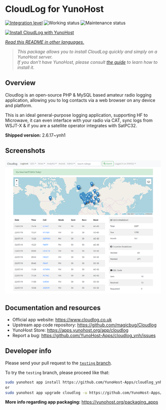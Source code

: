<!--
N.B.: This README was automatically generated by <https://github.com/YunoHost/apps/tree/master/tools/readme_generator>
It shall NOT be edited by hand.
-->

# CloudLog for YunoHost

[![Integration level](https://apps.yunohost.org/badge/integration/cloudlog)](https://ci-apps.yunohost.org/ci/apps/cloudlog/)
![Working status](https://apps.yunohost.org/badge/state/cloudlog)
![Maintenance status](https://apps.yunohost.org/badge/maintained/cloudlog)

[![Install CloudLog with YunoHost](https://install-app.yunohost.org/install-with-yunohost.svg)](https://install-app.yunohost.org/?app=cloudlog)

*[Read this README in other languages.](./ALL_README.md)*

> *This package allows you to install CloudLog quickly and simply on a YunoHost server.*  
> *If you don't have YunoHost, please consult [the guide](https://yunohost.org/install) to learn how to install it.*

## Overview

Cloudlog is an open-source PHP & MySQL based amateur radio logging application, allowing you to log contacts via a web browser on any device and platform.

This is an ideal general-purpose logging application, supporting HF to Microwave, it can even interface with your radio via CAT, sync logs from WSJT-X & if you are a satellite operator integrates with SatPC32.

**Shipped version:** 2.6.17~ynh1

## Screenshots

![Screenshot of CloudLog](./doc/screenshots/screenshot.png)

## Documentation and resources

- Official app website: <https://www.cloudlog.co.uk>
- Upstream app code repository: <https://github.com/magicbug/Cloudlog>
- YunoHost Store: <https://apps.yunohost.org/app/cloudlog>
- Report a bug: <https://github.com/YunoHost-Apps/cloudlog_ynh/issues>

## Developer info

Please send your pull request to the [`testing` branch](https://github.com/YunoHost-Apps/cloudlog_ynh/tree/testing).

To try the `testing` branch, please proceed like that:

```bash
sudo yunohost app install https://github.com/YunoHost-Apps/cloudlog_ynh/tree/testing --debug
or
sudo yunohost app upgrade cloudlog -u https://github.com/YunoHost-Apps/cloudlog_ynh/tree/testing --debug
```

**More info regarding app packaging:** <https://yunohost.org/packaging_apps>
